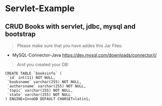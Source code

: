 # Servlet-Example

## CRUD Books with servlet, jdbc, mysql and bootstrap


> Please make sure that you have addes this Jar Files: 

  - MySQL-Connector-Java https://dev.mysql.com/downloads/connector/j/
  
> And you created your DB: 
 ```
 CREATE TABLE `booksinfo` (
  `id` int(11) NOT NULL,
  `booksname` varchar(255) NOT NULL,
  `authorsname` varchar(255) NOT NULL,
  `topic` varchar(255) NOT NULL,
  `state` varchar(255) NOT NULL
) ENGINE=InnoDB DEFAULT CHARSET=latin1;
 
 ```

